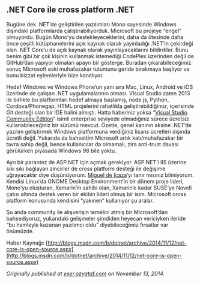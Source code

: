 ## .NET Core ile cross platform .NET

Bugüne dek .NET’de geliştirilen yazılımları Mono sayesinde Windows dışındaki platformlarda çalıştırabiliyorduk. Microsoft bu projeye “engel” olmuyordu. Bugün Mono’yu destekleyeceklerini, daha da ötesinde daha önce çeşitli kütüphanelerini açık kaynak olarak yayınladığı .NET’in çekirdeği olan .NET Core’u da açık kaynak olarak yayınlayacaklarını bildirdiler. Bunu benim gibi bir çok kişinin kullanmak istemediği CodePlex üzerinden değil de GitHub’dan yapıyor olmaları apayrı bir gösterge. Buradan çıkarabileceğimiz sonuç Microsoft eski muhafazakar tutumunu geride bırakmaya başlıyor ve bunu bizzat eylemleriyle bize kanıtlıyor.

Hedef Windows ve Windows Phone’un yanı sıra Mac, Linux, Android ve iOS üzerinde de çalışan .NET uygulamalarının olması. Visual Studio zaten 2013 ile birlikte bu platformları hedef almaya başlamış, node.js, Python, Cordova/Phonegap, HTML projelerini rahatlıkla geliştirebildiğimiz, içerisinde Git desteği olan bir IDE halini almıştı. Hatta haberiniz yoksa “[Visual Studio Community Edition](http://www.visualstudio.com/products/visual-studio-community-vs)” isimli enterprise seviyede olmadığınız sürece ücretsiz kullanabileceğiniz bir sürümü mevcut. Özetle, genel kanının aksine .NET’de yazılım geliştirmek Windows platformuna verdiğiniz lisans ücretleri dışında ücretli değil. Yukarıda da bahsettim Microsoft artık katı/muhafazakar bir tavra sahip değil, bence kullanıcılar da olmamalı, zira anti-trust davası görülürken piyasada Windows 98 bile yoktu.

Ayrı bir parantez de ASP.NET için açmak gerekiyor. ASP.NET’i IIS üzerine sıkı sıkı bağlayan zincirler de cross platform desteği ile değişime uğrayacaktır diye düşünüyorum. [Miguel de Icaza](http://tirania.org/blog/)‘yı tanır mısınız bilmiyorum. Kendisi Linux’da GNOME Desktop Environment’in bir dönem proje lideri, Mono’yu oluşturan, Xamarin’in sahibi olan, Xamarin’e kadar SUSE’ye Novell çatısı altında destek veren bir ekibin lideri olmuş bir isim. Microsoft cross platform konusunda kendisini “yakınen” kullanıyor şu aralar.

Şu anda community ile alışverişin temelini atmış bir Microsoft’dan bahsediyoruz, yukarıdaki gelişmeler şimdiden heyecan vericiyken ileride “bu hamleyle kazanan yazılımcı oldu” diyebileceğimiz fırsatlar var önümüzde.

Haber Kaynağı: [http://blogs.msdn.com/b/dotnet/archive/2014/11/12/net-core-is-open-source.aspx](http://blogs.msdn.com/b/dotnet/archive/2014/11/12/net-core-is-open-source.aspx)

*Originally published at* [*eser.ozvataf.com*](http://eser.ozvataf.com/net-core-ile-cross-platform-net/) *on November 13, 2014.*